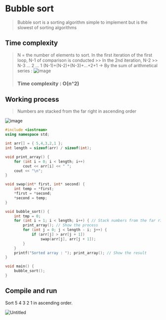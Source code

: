 # Bubble sort
>Bubble sort is a sorting algorithm simple to implement but is the slowest of sorting algorithms

## Time complexity
> N = the number of elements to sort.
> In the first iteration of the first loop, N-1 of comparison is conducted >> In the 2nd iteration, N-2 >> N-3 ... 2 ... 1
> (N-1)+(N-2)+(N-3)+...+2+1 -> By the sum of arithmetical series : ![image](https://user-images.githubusercontent.com/67142421/149508649-d1d4efed-9e65-4b85-bff7-7a851a2dadff.png)
> 
> ### Time complexity : O(n^2)

## Working process
>Numbers are stacked from the far right in ascending order

![image](https://user-images.githubusercontent.com/67142421/149490296-a057ecca-c8ec-44c6-b3fc-603a0dcd7031.png)

~~~c++
#include <iostream>
using namespace std;

int arr[] = { 5,4,3,2,1 };
int length = sizeof(arr) / sizeof(int);

void print_array() {
	for (int i = 0; i < length; i++)
		cout << arr[i] << " ";
	cout << "\n";
}

void swap(int* first, int* second) {
	int temp = *first;
	*first = *second;
	*second = temp;
}

void bubble_sort() {
	int tmp = 0;
	for (int i = 1; i < length; i++) { // Stack numbers from the far right in ascending order
		print_array(); // Show the process
		for (int j = 0; j < length - i; j++) {
			if (arr[j] > arr[j + 1])
				swap(arr[j], arr[j + 1]);
		}
	}
	printf("Sorted array : "); print_array(); // Show the result
}

void main() {
	bubble_sort();
}
~~~

## Compile and run
Sort 5 4 3 2 1 in ascending order.

![Untitled](https://user-images.githubusercontent.com/67142421/149509160-b5323404-3059-4bc6-8535-d1da481906ac.png)
